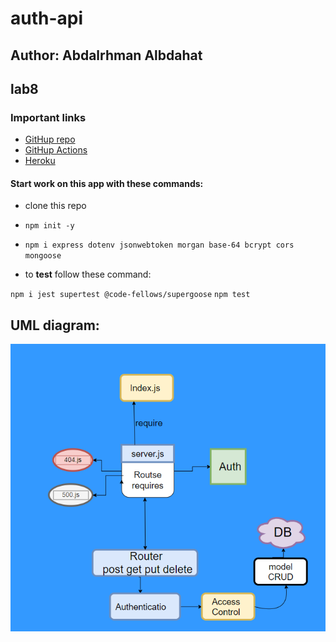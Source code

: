 # auth-api
## Author: Abdalrhman Albdahat
## lab8

### Important links
- [GitHup repo](https://github.com/boodah96/auth-api)
- [GitHup Actions](https://github.com/boodah96/auth-api/actions)
- [Heroku]()

#### Start work on this app with these commands:

- clone this repo


- `npm init -y`

- `npm i express dotenv jsonwebtoken morgan base-64 bcrypt cors mongoose`

- to **test** follow these command:

`npm i jest supertest @code-fellows/supergoose`
`npm test `

## UML diagram:
![uml](./lab8.PNG)